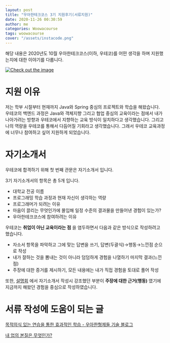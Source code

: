 ```yaml
---
layout: post
title: "우아한테크코스 3기 지원후기(서류지원)"
date: 2020-11-26 00:30:59
author: me
categories: Woowacourse
tags: woowacourse
cover: "/assets/instacode.png"
---
```


해당 내용은 2020년도 10월 우아한테크코스(이하, 우테코)를 어떤 생각을 하며 지원했는지에 대한 이야기를 다룹니다. 

<a href="{{ site.2020_woowacourse_img }}/woowacourse-cover.png" data-lightbox="falcon9-large" data-title="Check out the image">
  <img src="{{ site.2020_woowacourse_img }}/woowacourse-cover.png" title="Check out the image">
</a>

# 지원 이유

저는 학부 시절부터 현재까지 Java와 Spring 중심의 프로젝트와 학습을 해왔습니다. 우테코의 백엔드 과정은 Java와 객체지향 그리고 협업 중심의 교육이라는 점에서 내가 나아가려는 방향과 우테코에서 지향하는 교육 방식이 일치하다고 생각했습니다. 그리고 나의 역량을 우테코를 통해서 다듬어질 기회라고 생각했습니다. 그래서 우테코 교육과정에 너무나 참여하고 싶어 지원하게 되었습니다.

# 자기소개서

우테코에 합격하기 위해 첫 번째 관문은 자기소개서 입니다.

3기 자기소개서의 항목은 총 5개 입니다.

- 대학교 전공 이름
- 프로그래밍 학습 과정과 현재 자신이 생각하는 역량
- 프로그래머가 되려는 이유
- 마음이 끌리는 무엇인가에 몰입해 일정 수준의 결과물을 만들어낸 경험이 있는가?
- 우아한테크코스에 참여하려는 이유

우테코는 **취업이 아닌 교육이라는 점** 을 염두하면서 다음과 같은 방식으로 작성하려고 했습니다.

- 자소서 항목을 파악하고 그에 맞는 답변을 쓰기, 답변(두괄식)→행동→느낀점 순으로 작성
- 내가 잘하는 것을 뽐내는 것이 아니라 덤덤하게 경험을 나열하기 마지막 결과(느낀점)
- 주장에 대한 증거를 제시하기, 모든 내용에는 내가 직접 경험을 토대로 풀어 작성

또한, [설명회](https://www.youtube.com/watch?v=9cyAqCdtews&t=6239s&ab_channel=%EB%B0%95%EC%9E%AC%EC%84%B1) 에서 자기소개서 작성시 강조했던 부분이 **주장에 대한 근거(행동)** 였기에 지금까지 해왔던 경험을 중심으로 작성하였습니다.


# 서류 작성에 도움이 되는 글

[목적의식 있는 연습을 통한 효과적인 학습 - 우아한형제들 기술 블로그](https://woowabros.github.io/techcourse/2019/05/02/techcourse.html)

[내 업의 본질은 무엇인가?](https://brunch.co.kr/@javajigi/14)
